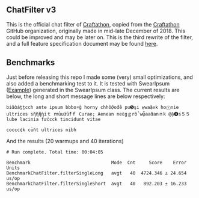 ## ChatFilter v3

This is the official chat filter of [Craftathon](https://craftathon.org/), copied from the [Craftathon](https://github.com/Craftathon/) GitHub organization, originally made in mid-late December of 2018. This could be improved and may be later on. This is the third rewrite of the filter, and a full feature specification document may be found [here](https://github.com/RubbaBoy/ChatFilter/Specifications.md).

## Benchmarks

Just before releasing this repo I made some (very) small optimizations, and also added a benchmarking test to it. It is tested with SwearIpsum ([Example](https://rubbaboy.me/code/s82d84j)) generated in the SwearIpsum class. The current results are below, the long and short message lines are below respectively:

```
biᾰὰáṱṯcch ante ipsum bbbo¤ḡ horny chhỗợoḋȅ pu➎şi ẉwaặﬡk hoⓡnie ultrices sἤἥἤὴiｔ ｍủuứṻfｆ Curae; Aenean neὲgｇrổ wᾧaaἅanｎk @ậ➍s５５ lube lacinia fửccck tincidunt vitae
```

```
coccc¢k cṻnt ultrices nibh
```

And the results (20 warmups and 40 iterations)

```
# Run complete. Total time: 00:04:05

Benchmark                              Mode  Cnt     Score    Error  Units
BenchmarkChatFilter.filterSingleLong   avgt   40  4724.346 ± 24.654  us/op
BenchmarkChatFilter.filterSingleShort  avgt   40   892.203 ± 16.233  us/op
```

